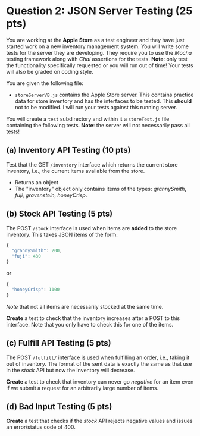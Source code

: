 # Question 2: JSON Server Testing (25 pts)

You are working at the **Apple Store** as a test engineer and they have just started work on a new inventory management system. You will write some tests for the server they are developing. They require you to use the *Mocha* testing framework along with *Chai* assertions for the tests. **Note**: only test the functionality specifically requested or you will run out of time! Your tests will also be graded on coding style.

You are given the following file:

* `storeServerVB.js` contains the Apple Store server. This contains practice data for store inventory and has the interfaces to be tested. This **should** not to be modified. I will run your tests against this running server.

You will create a `test` subdirectory and within it a `storeTest.js` file containing the following tests. **Note**: the server will not necessarily pass all tests!

## (a) Inventory API Testing (10 pts)

Test that the GET `/inventory` interface which returns the current store inventory, i.e., the current items available from the store.

* Returns an object
* The "inventory" object only contains items of the types: *grannySmith*, *fuji*, *gravenstein*, *honeyCrisp*.

## (b) Stock API  Testing (5 pts)

The POST `/stock` interface is used when items are **added** to the store inventory. This
takes JSON items of the form:

```javascript
{
  "grannySmith": 200,
  "fuji": 430
}
```

or 

```javascript
{
  "honeyCrisp": 1100
}
```

*Note* that not all items are necessarily stocked at the same time.

**Create** a test to check that the inventory increases after a POST to this interface. Note that you only have to check this for one of the items.

## (c) Fulfill API Testing (5 pts)

The POST `/fulfill/` interface is used when fulfilling an order, i.e., taking it out of inventory. The format of the sent data is exactly the same as that use in the *stock* API but now the inventory will decrease.

**Create** a test to check that inventory can never go *negative* for an item even if we submit a request for an arbitrarily large number of items.

## (d) Bad Input Testing (5 pts)

**Create** a test that checks if the *stock* API rejects negative values and issues an error/status code of 400.
